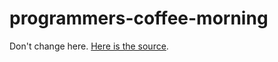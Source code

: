 # programmers-coffee-morning

Don't change here. [Here is the source](https://github.com/programmers-coffee-morning/programmers-coffee-morning).